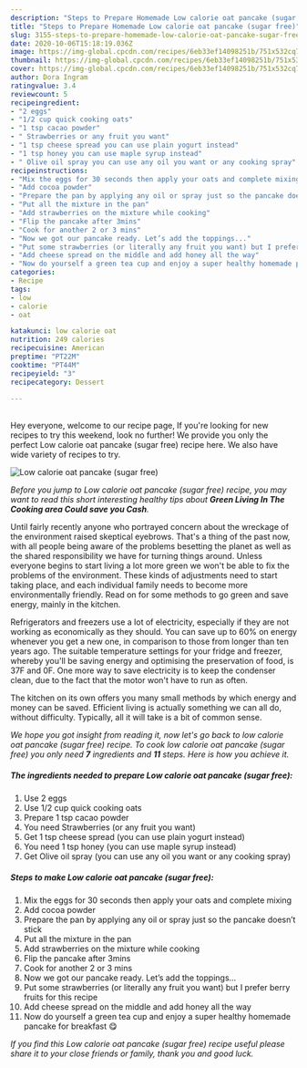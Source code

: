 ```yaml
---
description: "Steps to Prepare Homemade Low calorie oat pancake (sugar free)"
title: "Steps to Prepare Homemade Low calorie oat pancake (sugar free)"
slug: 3155-steps-to-prepare-homemade-low-calorie-oat-pancake-sugar-free
date: 2020-10-06T15:18:19.036Z
image: https://img-global.cpcdn.com/recipes/6eb33ef14098251b/751x532cq70/low-calorie-oat-pancake-sugar-free-recipe-main-photo.jpg
thumbnail: https://img-global.cpcdn.com/recipes/6eb33ef14098251b/751x532cq70/low-calorie-oat-pancake-sugar-free-recipe-main-photo.jpg
cover: https://img-global.cpcdn.com/recipes/6eb33ef14098251b/751x532cq70/low-calorie-oat-pancake-sugar-free-recipe-main-photo.jpg
author: Dora Ingram
ratingvalue: 3.4
reviewcount: 5
recipeingredient:
- "2 eggs"
- "1/2 cup quick cooking oats"
- "1 tsp cacao powder"
- " Strawberries or any fruit you want"
- "1 tsp cheese spread you can use plain yogurt instead"
- "1 tsp honey you can use maple syrup instead"
- " Olive oil spray you can use any oil you want or any cooking spray"
recipeinstructions:
- "Mix the eggs for 30 seconds then apply your oats and complete mixing"
- "Add cocoa powder"
- "Prepare the pan by applying any oil or spray just so the pancake doesn’t stick"
- "Put all the mixture in the pan"
- "Add strawberries on the mixture while cooking"
- "Flip the pancake after 3mins"
- "Cook for another 2 or 3 mins"
- "Now we got our pancake ready. Let’s add the toppings..."
- "Put some strawberries (or literally any fruit you want) but I prefer berry fruits for this recipe"
- "Add cheese spread on the middle and add honey all the way"
- "Now do yourself a green tea cup and enjoy a super healthy homemade pancake for breakfast 😋"
categories:
- Recipe
tags:
- low
- calorie
- oat

katakunci: low calorie oat 
nutrition: 249 calories
recipecuisine: American
preptime: "PT22M"
cooktime: "PT44M"
recipeyield: "3"
recipecategory: Dessert

---
```

<br>
Hey everyone, welcome to our recipe page, If you're looking for new recipes to try this weekend, look no further! We provide you only the perfect Low calorie oat pancake (sugar free) recipe here. We also have wide variety of recipes to try.
<br>


![Low calorie oat pancake (sugar free)](https://img-global.cpcdn.com/recipes/6eb33ef14098251b/751x532cq70/low-calorie-oat-pancake-sugar-free-recipe-main-photo.jpg)

<i>Before you jump to Low calorie oat pancake (sugar free) recipe, you may want to read this short interesting healthy tips about 
<strong>Green Living In The Cooking area Could save you Cash</strong>.</i>
</br>

Until fairly recently anyone who portrayed concern about the wreckage of the environment raised skeptical eyebrows. That's a thing of the past now, with all people being aware of the problems besetting the planet as well as the shared responsibility we have for turning things around. Unless everyone begins to start living a lot more green we won't be able to fix the problems of the environment. These kinds of adjustments need to start taking place, and each individual family needs to become more environmentally friendly. Read on for some methods to go green and save energy, mainly in the kitchen.

Refrigerators and freezers use a lot of electricity, especially if they are not working as economically as they should. You can save up to 60% on energy whenever you get a new one, in comparison to those from longer than ten years ago. The suitable temperature settings for your fridge and freezer, whereby you'll be saving energy and optimising the preservation of food, is 37F and 0F. One more way to save electricity is to keep the condenser clean, due to the fact that the motor won't have to run as often.

The kitchen on its own offers you many small methods by which energy and money can be saved. Efficient living is actually something we can all do, without difficulty. Typically, all it will take is a bit of common sense.


<i>We hope you got insight from reading it, now let's go back to low calorie oat pancake (sugar free) recipe. To cook low calorie oat pancake (sugar free) you only need <strong>7</strong> ingredients and <strong>11</strong> steps. Here is how you achieve it.
</i>

##### The ingredients needed to prepare Low calorie oat pancake (sugar free):

1. Use 2 eggs
1. Use 1/2 cup quick cooking oats
1. Prepare 1 tsp cacao powder
1. You need  Strawberries (or any fruit you want)
1. Get 1 tsp cheese spread (you can use plain yogurt instead)
1. You need 1 tsp honey (you can use maple syrup instead)
1. Get  Olive oil spray (you can use any oil you want or any cooking spray)


##### Steps to make Low calorie oat pancake (sugar free):

1. Mix the eggs for 30 seconds then apply your oats and complete mixing
1. Add cocoa powder
1. Prepare the pan by applying any oil or spray just so the pancake doesn’t stick
1. Put all the mixture in the pan
1. Add strawberries on the mixture while cooking
1. Flip the pancake after 3mins
1. Cook for another 2 or 3 mins
1. Now we got our pancake ready. Let’s add the toppings...
1. Put some strawberries (or literally any fruit you want) but I prefer berry fruits for this recipe
1. Add cheese spread on the middle and add honey all the way
1. Now do yourself a green tea cup and enjoy a super healthy homemade pancake for breakfast 😋


<i>If you find this Low calorie oat pancake (sugar free) recipe useful please share it to your close friends or family, thank you and good luck.</i>
